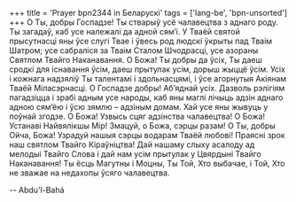 +++
title = 'Prayer bpn2344 in Беларускі'
tags = ['lang-be', 'bpn-unsorted']
+++
О Ты, добры Госпадзе! Ты стварыў усё чалавецтва з аднаго роду. Ты загадаў, каб усе належалі да адной сям’i. У Тваёй святой прысутнасцi яны ўсе слугi Твае і ўвесь род людскі ўкрыты пад Тваім Шатром; усе сабраліся за Тваім Сталом Шчодрасці, усе азораны Святлом Твайго Наканавання.
О Божа! Ты добры да ўсiх, Ты даеш сродкі для існавання ўсiм, даеш прытулак усiм, дорыш жыццё ўсім. Усiх і кожнага надзяліў Ты талентамі і здольнасцямі, і ўсе агорнутыя Акіянам Тваёй Міласэрнасці.
О Госпадзе добры! Аб’яднай усіх. Дазволь рэлігіям пагадзіцца і зрабі адным усе народы, каб яны маглі лічыць адзін аднаго адною сям’ёю і ўсю зямлю – адзіным домам. Хай усе яны жывуць у поўнай згодзе.
О Божа! Узвысь сцяг адзінства чалавецтва!
О Божа! Устанаві Найвялікшы Мір!
Змацуй, о Божа, сэрцы разам!
О Ты, добры Ойча, Божа! Узрадуй нашыя сэрцы водарам Тваёй любові! Праясні зрок наш святлом Твайго Кіраўніцтва! Дай нашаму слыху асалоду ад мелодыі Твайго Слова і дай нам усім прытулак у Цвярдыні Твайго Наканавання!
Ты ёсць Магутны і Моцны, Ты Той, Хто выбачае, і Той, Хто не зважае на недахопы ўсяго чалавецтва.

-- Abdu'l-Bahá
